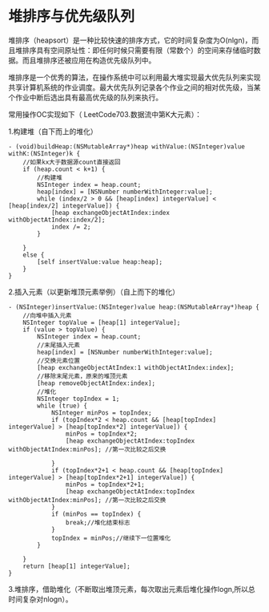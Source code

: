 # 堆排序与优先级队列

堆排序（heapsort）是一种比较快速的排序方式，它的时间复杂度为O(nlgn)，而且堆排序具有空间原址性：即任何时候只需要有限（常数个）的空间来存储临时数据。而且堆排序还被应用在构造优先级队列中。

堆排序是一个优秀的算法，在操作系统中可以利用最大堆实现最大优先队列来实现共享计算机系统的作业调度。最大优先队列记录各个作业之间的相对优先级，当某个作业中断后选出具有最高优先级的队列来执行。

常用操作OC实现如下（ LeetCode703.数据流中第K大元素）：

1.构建堆（自下而上的堆化）

```
- (void)buildHeap:(NSMutableArray*)heap withValue:(NSInteger)value withK:(NSInteger)k {
    //如果kx大于数据源count直接返回
    if (heap.count < k+1) {
        //构建堆
        NSInteger index = heap.count;
        heap[index] = [NSNumber numberWithInteger:value];
        while (index/2 > 0 && [heap[index] integerValue] < [heap[index/2] integerValue]) {
            [heap exchangeObjectAtIndex:index withObjectAtIndex:index/2];
            index /= 2;
        }
        
    }
    else {
        [self insertValue:value heap:heap];
    }
}
```

2.插入元素（以更新堆顶元素举例）（自上而下的堆化）

```
- (NSInteger)insertValue:(NSInteger)value heap:(NSMutableArray*)heap {
    //向堆中插入元素
    NSInteger topValue = [heap[1] integerValue];
    if (value > topValue) {
        NSInteger index = heap.count;
        //末尾插入元素
        heap[index] = [NSNumber numberWithInteger:value];
        //交换元素位置
        [heap exchangeObjectAtIndex:1 withObjectAtIndex:index];
        //移除末尾元素，原来的堆顶元素
        [heap removeObjectAtIndex:index];
        //堆化
        NSInteger topIndex = 1;
        while (true) {
            NSInteger minPos = topIndex;
            if (topIndex*2 < heap.count && [heap[topIndex] integerValue] > [heap[topIndex*2] integerValue]) {
                minPos = topIndex*2;
                [heap exchangeObjectAtIndex:topIndex withObjectAtIndex:minPos]; //第一次比较之后交换
                
            }
            if (topIndex*2+1 < heap.count && [heap[topIndex] integerValue] > [heap[topIndex*2+1] integerValue]) {
                minPos = topIndex*2+1;
                [heap exchangeObjectAtIndex:topIndex withObjectAtIndex:minPos]; //第一次比较之后交换
            }
            if (minPos == topIndex) {
                break;//堆化结束标志
            }
            topIndex = minPos;//继续下一位置堆化
        }
        
    }
    return [heap[1] integerValue];
}
```

3.堆排序，借助堆化（不断取出堆顶元素，每次取出元素后堆化操作logn,所以总时间复杂对nlogn）。

